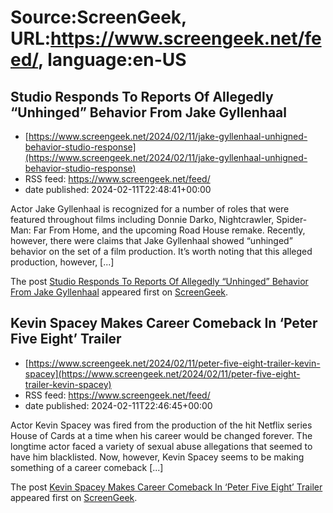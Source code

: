 # Source:ScreenGeek, URL:https://www.screengeek.net/feed/, language:en-US

## Studio Responds To Reports Of Allegedly “Unhinged” Behavior From Jake Gyllenhaal
 - [https://www.screengeek.net/2024/02/11/jake-gyllenhaal-unhigned-behavior-studio-response](https://www.screengeek.net/2024/02/11/jake-gyllenhaal-unhigned-behavior-studio-response)
 - RSS feed: https://www.screengeek.net/feed/
 - date published: 2024-02-11T22:48:41+00:00

<p>Actor Jake Gyllenhaal is recognized for a number of roles that were featured throughout films including Donnie Darko, Nightcrawler, Spider-Man: Far From Home, and the upcoming Road House remake. Recently, however, there were claims that Jake Gyllenhaal showed &#8220;unhinged&#8221; behavior on the set of a film production. It&#8217;s worth noting that this alleged production, however, [...]</p>
<p>The post <a href="https://www.screengeek.net/2024/02/11/jake-gyllenhaal-unhigned-behavior-studio-response/">Studio Responds To Reports Of Allegedly &#8220;Unhinged&#8221; Behavior From Jake Gyllenhaal</a> appeared first on <a href="https://www.screengeek.net">ScreenGeek</a>.</p>

## Kevin Spacey Makes Career Comeback In ‘Peter Five Eight’ Trailer
 - [https://www.screengeek.net/2024/02/11/peter-five-eight-trailer-kevin-spacey](https://www.screengeek.net/2024/02/11/peter-five-eight-trailer-kevin-spacey)
 - RSS feed: https://www.screengeek.net/feed/
 - date published: 2024-02-11T22:46:45+00:00

<p>Actor Kevin Spacey was fired from the production of the hit Netflix series House of Cards at a time when his career would be changed forever. The longtime actor faced a variety of sexual abuse allegations that seemed to have him blacklisted. Now, however, Kevin Spacey seems to be making something of a career comeback [...]</p>
<p>The post <a href="https://www.screengeek.net/2024/02/11/peter-five-eight-trailer-kevin-spacey/">Kevin Spacey Makes Career Comeback In &#8216;Peter Five Eight&#8217; Trailer</a> appeared first on <a href="https://www.screengeek.net">ScreenGeek</a>.</p>

